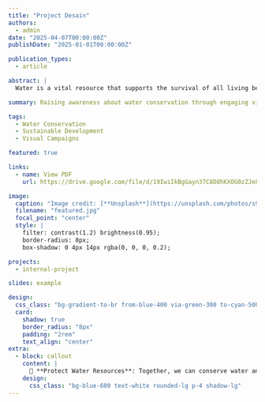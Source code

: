 ```yaml
---
title: "Project Desain"
authors:
  - admin
date: "2025-04-07T00:00:00Z"
publishDate: "2025-01-01T00:00:00Z"

publication_types:
  - article

abstract: |
  Water is a vital resource that supports the survival of all living beings on Earth. However, increasing human activities and climate change have led to the decline in the quality and availability of clean water. This project is designed to raise awareness about water conservation through engaging visuals and educational campaigns, emphasizing the importance of sustainable water management for a better future.

summary: Raising awareness about water conservation through engaging visual campaigns.

tags:
  - Water Conservation
  - Sustainable Development
  - Visual Campaigns

featured: true

links:
  - name: View PDF
    url: https://drive.google.com/file/d/19IwiIkBgGayn37C8D8hKXOG0zZJe896W/view?usp=drivesdk

image:
  caption: "Image credit: [**Unsplash**](https://unsplash.com/photos/s9CC2SKySJM)"
  filename: "featured.jpg"
  focal_point: "center"
  style: |
    filter: contrast(1.2) brightness(0.95);
    border-radius: 8px;
    box-shadow: 0 4px 14px rgba(0, 0, 0, 0.2);

projects:
  - internal-project

slides: example

design:
  css_class: "bg-gradient-to-br from-blue-400 via-green-300 to-cyan-500 text-white shadow-md rounded-lg"
  card:
    shadow: true
    border_radius: "8px"
    padding: "2rem"
    text_align: "center"
extra:
  - block: callout
    content: |
      🌊 **Protect Water Resources**: Together, we can conserve water and build a sustainable future. Let’s work for a cleaner environment!
    design:
      css_class: "bg-blue-600 text-white rounded-lg p-4 shadow-lg"
---
```

